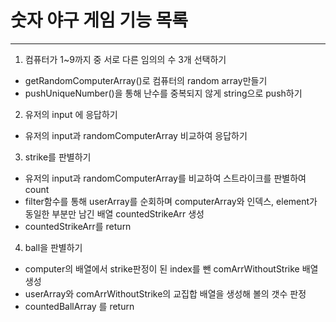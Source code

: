 # 숫자 야구 게임 기능 목록

---

1. 컴퓨터가 1~9까지 중 서로 다른 임의의 수 3개 선택하기

- getRandomComputerArray()로 컴퓨터의 random array만들기
- pushUniqueNumber()을 통해 난수를 중복되지 않게 string으로 push하기

2. 유저의 input 에 응답하기

- 유저의 input과 randomComputerArray 비교하여 응답하기

3. strike를 판별하기

- 유저의 input과 randomComputerArray를 비교하여 스트라이크를 판별하여 count
- filter함수를 통해 userArray를 순회하며 computerArray와 인덱스, element가 동일한 부분만 남긴 배열 countedStrikeArr 생성
- countedStrikeArr를 return

4. ball을 판별하기

- computer의 배열에서 strike판정이 된 index를 뺀 comArrWithoutStrike 배열 생성
- userArray와 comArrWithoutStrike의 교집합 배열을 생성해 볼의 갯수 판정
- countedBallArray 를 return
